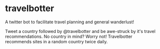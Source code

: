 # travelbotter
A twitter bot to facilitate travel planning and general wanderlust!

Tweet a country followed by @travelbotter and be awe-struck by it's travel recommendations.
No country in mind? Worry not! Travelbotter recommends sites in a random country twice daily.
